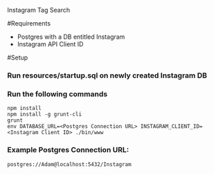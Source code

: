 Instagram Tag Search

#Requirements
* Postgres with a DB entitled Instagram
* Instagram API Client ID

#Setup
### Run resources/startup.sql on newly created Instagram DB
### Run the following commands
```
npm install
npm install -g grunt-cli
grunt
env DATABASE_URL=<Postgres Connection URL> INSTAGRAM_CLIENT_ID=<Instagram Client ID> ./bin/www

```
### Example Postgres Connection URL:
```
postgres://Adam@localhost:5432/Instagram
```